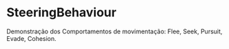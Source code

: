 # SteeringBehaviour
Demonstração dos Comportamentos de movimentação: Flee, Seek, Pursuit, Evade, Cohesion.
